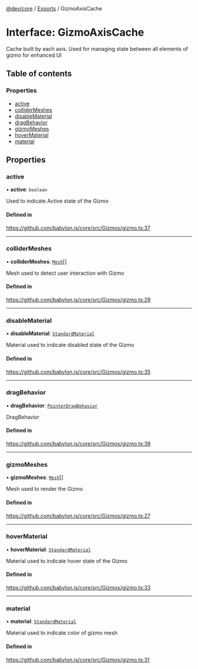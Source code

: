 [@dev/core](../README.md) / [Exports](../modules.md) / GizmoAxisCache

# Interface: GizmoAxisCache

Cache built by each axis. Used for managing state between all elements of gizmo for enhanced UI

## Table of contents

### Properties

- [active](GizmoAxisCache.md#active)
- [colliderMeshes](GizmoAxisCache.md#collidermeshes)
- [disableMaterial](GizmoAxisCache.md#disablematerial)
- [dragBehavior](GizmoAxisCache.md#dragbehavior)
- [gizmoMeshes](GizmoAxisCache.md#gizmomeshes)
- [hoverMaterial](GizmoAxisCache.md#hovermaterial)
- [material](GizmoAxisCache.md#material)

## Properties

### active

• **active**: `boolean`

Used to indicate Active state of the Gizmo

#### Defined in

https://github.com/babylon.js/core/src/Gizmos/gizmo.ts:37

___

### colliderMeshes

• **colliderMeshes**: [`Mesh`](../classes/Mesh.md)[]

Mesh used to detect user interaction with Gizmo

#### Defined in

https://github.com/babylon.js/core/src/Gizmos/gizmo.ts:29

___

### disableMaterial

• **disableMaterial**: [`StandardMaterial`](../classes/StandardMaterial.md)

Material used to indicate disabled state of the Gizmo

#### Defined in

https://github.com/babylon.js/core/src/Gizmos/gizmo.ts:35

___

### dragBehavior

• **dragBehavior**: [`PointerDragBehavior`](../classes/PointerDragBehavior.md)

DragBehavior

#### Defined in

https://github.com/babylon.js/core/src/Gizmos/gizmo.ts:39

___

### gizmoMeshes

• **gizmoMeshes**: [`Mesh`](../classes/Mesh.md)[]

Mesh used to render the Gizmo

#### Defined in

https://github.com/babylon.js/core/src/Gizmos/gizmo.ts:27

___

### hoverMaterial

• **hoverMaterial**: [`StandardMaterial`](../classes/StandardMaterial.md)

Material used to indicate hover state of the Gizmo

#### Defined in

https://github.com/babylon.js/core/src/Gizmos/gizmo.ts:33

___

### material

• **material**: [`StandardMaterial`](../classes/StandardMaterial.md)

Material used to indicate color of gizmo mesh

#### Defined in

https://github.com/babylon.js/core/src/Gizmos/gizmo.ts:31
